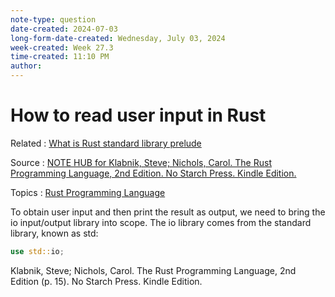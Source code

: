```yaml
---
note-type: question
date-created: 2024-07-03
long-form-date-created: Wednesday, July 03, 2024
week-created: Week 27.3
time-created: 11:10 PM
author:
---
```


# How to read user input in Rust

Related : [What is Rust standard library prelude](What%20is%20Rust%20standard%20library%20prelude.md)

Source : [NOTE HUB for Klabnik, Steve; Nichols, Carol. The Rust Programming Language, 2nd Edition. No Starch Press. Kindle Edition.](NOTE%20HUB.md)

Topics : [Rust Programming Language](../4-hub-notes-🚉/Rust.md)

To obtain user input and then print the result as output, we need to bring the
io input/output library into scope. The io library comes from the standard library,
known as std:

```rust
use std::io;
```

Klabnik, Steve; Nichols, Carol. The Rust Programming Language, 2nd Edition (p. 15). No Starch Press. Kindle Edition. 
